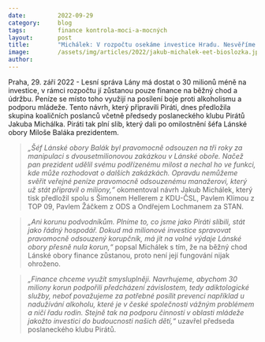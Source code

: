 ```yaml
---
date:         2022-09-29
category:     blog
tags:         finance kontrola-moci-a-mocných
layout:       post
title:        "Michálek: V rozpočtu osekáme investice Hradu. Nesvěříme veřejné peníze pravomocně odsouzenému manažerovi, který stát připravil o miliony"
image:        /assets/img/articles/2022/jakub-michalek-eet-bioslozka.jpg
author:       
---
```


Praha, 29. září 2022 - Lesní správa Lány má dostat o 30 milionů méně na investice, v rámci rozpočtu jí zůstanou pouze finance na běžný chod a údržbu. Peníze se místo toho využijí na posílení boje proti alkoholismu a podporu mládeže. Tento návrh, který připravili Piráti, dnes předložila skupina koaličních poslanců včetně předsedy poslaneckého klubu Pirátů Jakuba Michálka. Piráti tak plní slib, který dali po omilostnění šéfa Lánské obory Miloše Baláka prezidentem. 

> *„Šéf Lánské obory Balák byl pravomocně odsouzen na tři roky za manipulaci s dvousetmilionovou zakázkou v Lánské oboře. Načež pan prezident udělil svému podřízenému milost a nechal ho ve funkci, kde může rozhodovat o dalších zakázkách. Opravdu nemůžeme svěřit veřejné peníze pravomocně odsouzenému manažerovi, který už stát připravil o miliony,“* okomentoval návrh Jakub Michálek, který tisk předložil spolu s Šimonem Hellerem z KDU-ČSL, Pavlem Klímou z TOP 09, Pavlem Žáčkem z ODS a Ondřejem Lochmanem za STAN. 

> *„Ani korunu podvodníkům. Plníme to, co jsme jako Piráti slíbili, stát jako řádný hospodář. Dokud má milionové investice spravovat pravomocně odsouzený korupčník, má jít na volné výdaje Lánské obory přesně nula korun,“* popsal Michálek s tím, že na běžný chod Lánské obory finance zůstanou, proto není její fungování nijak ohroženo.  

> *„Finance chceme využít smysluplněji. Navrhujeme, abychom 30 miliony korun podpořili předcházení závislostem, tedy adiktologické služby, neboť považujeme za potřebné posílit prevenci například u nadužívání alkoholu, které je v české společnosti vážným problémem a ničí řadu rodin. Stejně tak na podporu činností v oblasti mládeže jakožto investici do budoucnosti našich dětí,“* uzavřel předseda poslaneckého klubu Pirátů.
